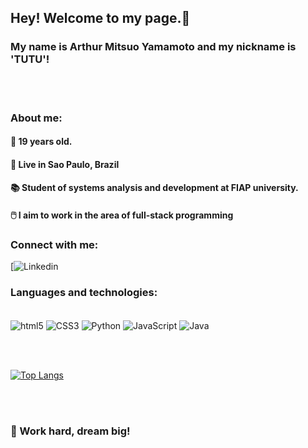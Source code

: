 ## Hey! Welcome to my page.👋
### My name is Arthur Mitsuo Yamamoto and my nickname is 'TUTU'!

<br></br>

### About me:

#### 📅 19 years old.

#### 📍 Live in Sao Paulo, Brazil

#### 📚 Student of systems analysis and development at FIAP university.

#### 🖱️ I aim to work in the area of ​​full-stack programming




### Connect with me:
[![Linkedin](https://www.linkedin.com/in/arthur-yamamoto-5767a7288/)


### Languages ​​and technologies:

<div style = "display = inline_block"><br/>
    <img align="center" alt="html5" src="https://img.shields.io/badge/HTML5-E34F26?style=for-the-badge&logo=html5&logoColor=white" />
    <img align="center" alt="CSS3" src="https://img.shields.io/badge/CSS3-1572B6?style=for-the-badge&logo=css3&logoColor=white" />
    <img align="center" alt="Python" src="https://img.shields.io/badge/Python-3776AB?style=for-the-badge&logo=python&logoColor=white" />
    <img align="center" alt="JavaScript" src="https://img.shields.io/badge/JavaScript-F7DF1E?style=for-the-badge&logo=javascript&logoColor=black" />
    <img align="center" alt="Java" src="https://img.shields.io/badge/Java-ED8B00?style=for-the-badge&logo=openjdk&logoColor=white"/>

</div>

<br></br>

[![Top Langs](https://github-readme-stats.vercel.app/api/top-langs/?username=FrancineldoLuan&hide_progress=true)](https://github.com/ArthurMitsuoYamamoto)

<br></br>

### 🚀 Work hard, dream big!
